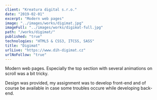 ```yaml
---
client: "Kreatura digital s.r.o."
date: "2019-02-01"
excerpt: "Modern web pages"
image: "../images/works/digimat.jpg"
imageFull: "../images/works/digimat-full.jpg"
path: "/works/digimat/"
published: "true"
technologies: "HTML5 & CSS3, ITCSS, SASS"
title: "Digimat"
urlLive: "https://www.dih-digimat.cz"
urlNoFollow: "true"
---
```


Modern web pages. Especially the top section with several animations on scroll was a bit tricky.

Design was provided, my assignment was to develop front-end and of course be available in case some troubles occure while developing back-end.
